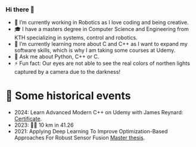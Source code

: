 ### Hi there 👋

- 🔭 I’m currently working in Robotics as I love coding and being creative.
- :mortar_board: I have a masters degree in Computer Science and Engineering from KTH specializing in systems, control and robotics.
- 🌱 I’m currently learning more about C and C++ as I want to expand my software skills, which is why I am taking some courses at Udemy.
- 💬 Ask me about Python, C++ or C.
- ⚡ Fun fact: Our eyes are not able to see the real colors of northen lights captured by a camera due to the darkness!

# :scroll: Some historical events
- 2024: Learn Advanced Modern C++ on Udemy with James Reynard: [Certificate](http://ude.my/UC-2022438d-23d1-4f71-807b-3213c1cc4762/).
- 2023: :running_woman: 10 km in 41.26
- 2021: Applying Deep Learning To Improve Optimization-Based Approaches For Robust Sensor Fusion [Master thesis](https://kth.diva-portal.org/smash/record.jsf?pid=diva2%3A1602138&dswid=5157).
